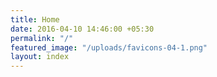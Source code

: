 ```yaml
---
title: Home
date: 2016-04-10 14:46:00 +05:30
permalink: "/"
featured_image: "/uploads/favicons-04-1.png"
layout: index
---
```


